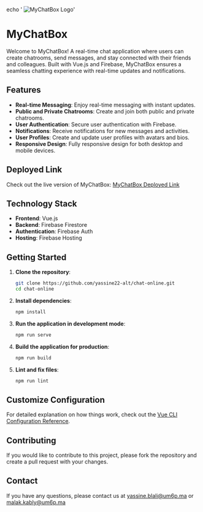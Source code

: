 echo '
![MyChatBox Logo](@/assets/MyChatBox_transparent.png)'

# MyChatBox

Welcome to MyChatBox! A real-time chat application where users can create chatrooms, send messages, and stay connected with their friends and colleagues. Built with Vue.js and Firebase, MyChatBox ensures a seamless chatting experience with real-time updates and notifications.


## Features

- **Real-time Messaging**: Enjoy real-time messaging with instant updates.
- **Public and Private Chatrooms**: Create and join both public and private chatrooms.
- **User Authentication**: Secure user authentication with Firebase.
- **Notifications**: Receive notifications for new messages and activities.
- **User Profiles**: Create and update user profiles with avatars and bios.
- **Responsive Design**: Fully responsive design for both desktop and mobile devices.

## Deployed Link

Check out the live version of MyChatBox: [MyChatBox Deployed Link](#)

## Technology Stack

- **Frontend**: Vue.js
- **Backend**: Firebase Firestore
- **Authentication**: Firebase Auth
- **Hosting**: Firebase Hosting

## Getting Started

1. **Clone the repository**:

    ```bash
    git clone https://github.com/yassine22-alt/chat-online.git
    cd chat-online
    ```

2. **Install dependencies**:

    ```bash
    npm install
    ```

3. **Run the application in development mode**:

    ```bash
    npm run serve
    ```

4. **Build the application for production**:

    ```bash
    npm run build
    ```

5. **Lint and fix files**:

    ```bash
    npm run lint
    ```

## Customize Configuration

For detailed explanation on how things work, check out the [Vue CLI Configuration Reference](https://cli.vuejs.org/config/).

## Contributing

If you would like to contribute to this project, please fork the repository and create a pull request with your changes.


## Contact

If you have any questions, please contact us at [yassine.blali@um6p.ma](mailto:yassine.blali@um6p.ma) or [malak.kably@um6p.ma](mailto:malak.kably@um6p.ma)

```
